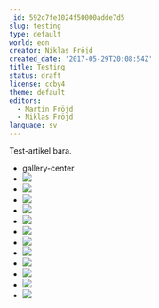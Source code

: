 ```yaml
---
_id: 592c7fe1024f50000adde7d5
slug: testing
type: default
world: eon
creator: Niklas Fröjd
created_date: '2017-05-29T20:08:54Z'
title: Testing
status: draft
license: ccby4
theme: default
editors:
  - Martin Fröjd
  - Niklas Fröjd
language: sv
---
```

Test-artikel bara.
  

* gallery-center
* ![](https://fablr.co/asset/image/mundana-gammal-hela.jpg)
* ![](https://fablr.co/asset/image/damarien.jpg)
* ![](https://fablr.co/asset/image/tarkas-clean.jpg)
* ![](https://fablr.co/asset/image/thalamur-och-nermada-web.jpg)
* ![](https://fablr.co/asset/image/asharien.jpg)
* ![](https://fablr.co/asset/image/consaber.jpg)
* ![](https://fablr.co/asset/image/mundana-gammal.jpg)
* ![](https://fablr.co/asset/image/mundana-extra.jpg)
* ![](https://fablr.co/asset/image/mundana-extra-tom.jpg)
* ![](https://fablr.co/asset/image/jargien.jpg)
* ![](https://fablr.co/asset/image/jargien-tom.jpg)
* ![](https://fablr.co/asset/image/jargien-murrig.jpg)
